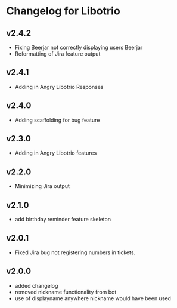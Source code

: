 # Changelog for Libotrio

## v2.4.2
* Fixing Beerjar not correctly displaying users Beerjar
* Reformatting of Jira feature output

## v2.4.1
* Adding in Angry Libotrio Responses

## v2.4.0
* Adding scaffolding for bug feature

## v2.3.0
* Adding in Angry Libotrio features

## v2.2.0
* Minimizing Jira output

## v2.1.0
* add birthday reminder feature skeleton

## v2.0.1
* Fixed Jira bug not registering numbers in tickets.

## v2.0.0
* added changelog
* removed nickname functionality from bot
* use of displayname anywhere nickname would have been used

